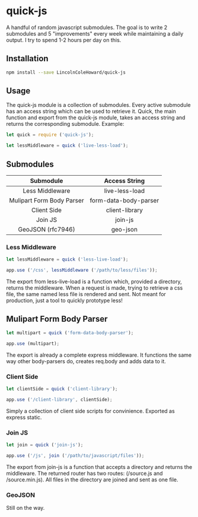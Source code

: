 # quick-js
A handful of random javascript submodules.
The goal is to write 2 submodules and 5 "improvements" every week while maintaining a daily output. I try to spend 1-2 hours per day on this.

## Installation
```bash
npm install --save LincolnColeHoward/quick-js
```

## Usage
The quick-js module is a collection of submodules.
Every active submodule has an access string which can be used to retrieve it.
Quick, the main function and export from the quick-js module, takes an access string and returns the corresponding submodule.
Example:
```javascript
let quick = require ('quick-js');

let lessMiddleware = quick ('live-less-load');
```

## Submodules
| Submodule                   | Access String               | 
| :-------------------------: | :-------------------------: |
| Less Middleware             | live-less-load              |
| Mulipart Form Body Parser   | form-data-body-parser       |
| Client Side                 | client-library              |
| Join JS                     | join-js                     |
| GeoJSON (rfc7946)           | geo-json                    |

### Less Middleware
```javascript
let lessMiddleware = quick ('less-live-load');

app.use ('/css', lessMiddleware ('/path/to/less/files'));
```
The export from less-live-load is a function which, provided a directory, returns the middleware.
When a request is made, trying to retrieve a css file, the same named less file is rendered and sent.
Not meant for production, just a tool to quickly prototype less!

## Mulipart Form Body Parser
```javascript
let multipart = quick ('form-data-body-parser');

app.use (multipart);
```
The export is already a complete express middleware.
It functions the same way other body-parsers do, creates req.body and adds data to it.

### Client Side
```javascript
let clientSide = quick ('client-library');

app.use ('/client-library', clientSide);
```
Simply a collection of client side scripts for convinience. Exported as express static.

### Join JS
```javascript
let join = quick ('join-js');

app.use ('/js', join ('/path/to/javascript/files'));
```
The export from join-js is a function that accepts a directory and returns the middleware.
The returned router has two routes: (/source.js and /source.min.js).
All files in the directory are joined and sent as one file.

### GeoJSON
Still on the way.